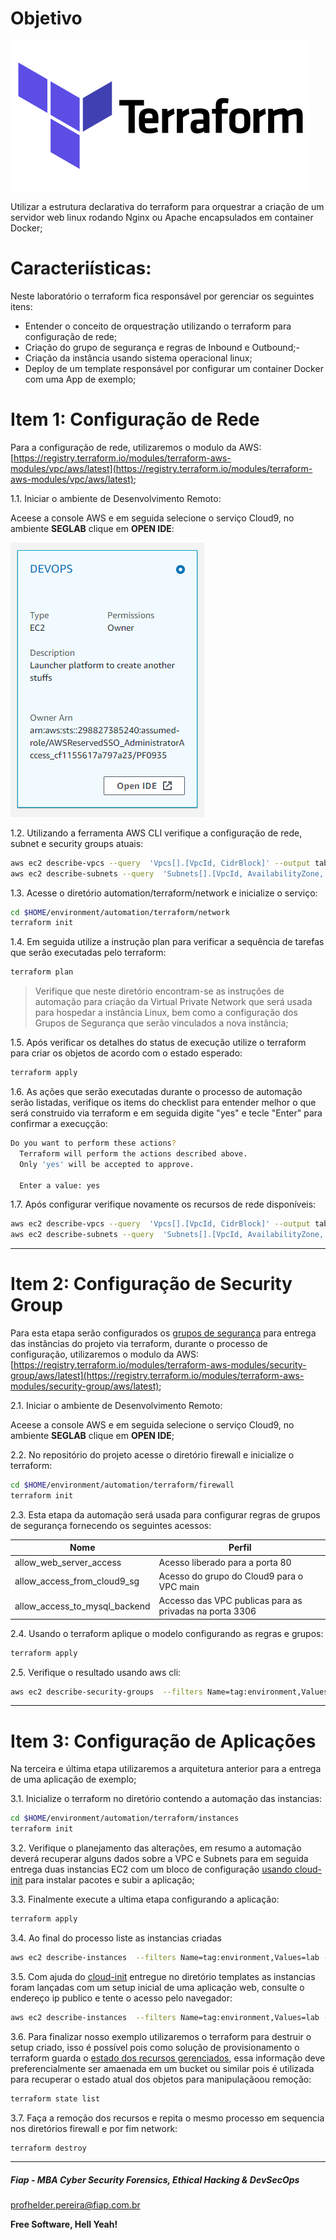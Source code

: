 # Objetivo

![TERRAFORM_01](images/TERRAFORM_01.png)

Utilizar a estrutura declarativa do terraform para orquestrar a criação de um servidor web linux rodando Nginx ou Apache encapsulados em container Docker;

# Caracteriísticas:

Neste laboratório o terraform fica responsável por gerenciar os seguintes itens:

- Entender o conceito de orquestração utilizando o terraform para configuração de rede;
- Criação do grupo de segurança e regras de Inbound e Outbound;- 
- Criação da instância usando sistema operacional linux;
- Deploy de um template responsável por configurar um container Docker com uma App de exemplo;

# Item 1: Configuração de Rede

Para a configuração de rede, utilizaremos o modulo da AWS:
[https://registry.terraform.io/modules/terraform-aws-modules/vpc/aws/latest](https://registry.terraform.io/modules/terraform-aws-modules/vpc/aws/latest);

1.1. Iniciar o ambiente de Desenvolvimento Remoto:

Aceese a console AWS e em seguida selecione o serviço Cloud9, no ambiente **SEGLAB** clique em **OPEN IDE**:

![CLOUD9_04](../cloud9/images/CLOUD9_04.PNG)

1.2. Utilizando a ferramenta AWS CLI verifique a configuração de rede, subnet e security groups atuais:

```sh
aws ec2 describe-vpcs --query  'Vpcs[].[VpcId, CidrBlock]' --output table
aws ec2 describe-subnets --query  'Subnets[].[VpcId, AvailabilityZone, CidrBlock]' --output table
```

1.3. Acesse o diretório automation/terraform/network e inicialize o serviço:

```sh
cd $HOME/environment/automation/terraform/network
terraform init
```

1.4. Em seguida utilize a instrução plan para verificar a sequência de tarefas que serão executadas pelo terraform:

```sh
terraform plan
```

> Verifique que neste diretório encontram-se as instruções de automação para criação da Virtual Private Network que será usada para hospedar a instância Linux, bem como a configuração dos Grupos de Segurança que serão vinculados a nova instância;

1.5. Após verificar os detalhes do status de execução utilize o terraform para criar os objetos de acordo com o estado esperado:

```sh
terraform apply
```

1.6. As ações que serão executadas durante o processo de automação serão listadas, verifique os items do checklist para entender melhor o que será construido via terraform e em seguida digite "yes" e tecle "Enter" para confirmar a execuçção:

```sh
Do you want to perform these actions?
  Terraform will perform the actions described above.
  Only 'yes' will be accepted to approve.

  Enter a value: yes
```

1.7. Após configurar verifique novamente os recursos de rede disponíveis:

```sh
aws ec2 describe-vpcs --query  'Vpcs[].[VpcId, CidrBlock]' --output table
aws ec2 describe-subnets --query  'Subnets[].[VpcId, AvailabilityZone, CidrBlock]' --output table
```

---

# Item 2: Configuração de Security Group

Para esta etapa serão configurados os [grupos de segurança](https://github.com/fiapsecdevops/automation/tree/main/conceitos/SecurityGroups.md) para entrega das instâncias do projeto via terraform, durante o processo de configuração, utilizaremos o modulo da AWS:
[https://registry.terraform.io/modules/terraform-aws-modules/security-group/aws/latest](https://registry.terraform.io/modules/terraform-aws-modules/security-group/aws/latest);

2.1. Iniciar o ambiente de Desenvolvimento Remoto:

Aceese a console AWS e em seguida selecione o serviço Cloud9, no ambiente **SEGLAB** clique em **OPEN IDE**;

2.2. No repositório do projeto acesse o diretório firewall e inicialize o terraform:

```sh
cd $HOME/environment/automation/terraform/firewall
terraform init
```

2.3. Esta etapa da automação será usada para configurar regras de grupos de segurança fornecendo os seguintes acessos:

| Nome                          | Perfil                                                  |
|-------------------------------|---------------------------------------------------------|
| allow_web_server_access       | Acesso liberado para a porta 80                         |
| allow_access_from_cloud9_sg   | Acesso do grupo do Cloud9 para o VPC main               |
| allow_access_to_mysql_backend | Accesso das VPC publicas para as privadas na porta 3306 |

2.4. Usando o terraform aplique o modelo configurando as regras e grupos:

```sh
terraform apply
```

2.5. Verifique o resultado usando aws cli:

```sh
aws ec2 describe-security-groups  --filters Name=tag:environment,Values=lab --output json
```

---

# Item 3: Configuração de Aplicações

Na terceira e última etapa utilizaremos a arquitetura anterior para a entrega de uma aplicação de exemplo;

3.1. Inicialize o terraform no diretório contendo a automação das instancias:

```sh
cd $HOME/environment/automation/terraform/instances
terraform init
```

3.2. Verifique o planejamento das alterações, em resumo a automação deverá recuperar alguns dados sobre a VPC e Subnets para em seguida entrega duas instancias EC2 com um bloco de configuração [usando cloud-init](https://cloudinit.readthedocs.io/en/latest/) para instalar pacotes e subir a aplicação;

3.3. Finalmente execute a ultima etapa configurando a aplicação:

```sh
terraform apply
```

3.4. Ao final do processo liste as instancias criadas

```sh
aws ec2 describe-instances  --filters Name=tag:environment,Values=lab --output json
```

3.5. Com ajuda do [cloud-init](https://cloud-init.io/) entregue no diretório templates as instancias foram lançadas com um setup inicial de uma aplicação web, consulte o endereço ip publico e tente o acesso pelo navegador:

```sh
aws ec2 describe-instances  --filters Name=tag:environment,Values=lab --query "Reservations[*].Instances[*].PublicIpAddress" --output text 
```

3.6. Para finalizar nosso exemplo utilizaremos o terraform para destruir o setup criado, isso é possível pois como solução de provisionamento o terraform guarda o [estado dos recursos gerenciados](https://www.terraform.io/language/state), essa informação deve preferencialmente ser amaenada em um bucket ou similar pois é utilizada para recuperar o estado atual dos objetos para manipulaçãoou remoção:

```sh
terraform state list
```

3.7. Faça a remoção dos recursos e repita o mesmo processo em sequencia nos diretórios firewall e por fim network:

```sh
terraform destroy
```

---

##### Fiap - MBA Cyber Security Forensics, Ethical Hacking & DevSecOps
profhelder.pereira@fiap.com.br

**Free Software, Hell Yeah!**
